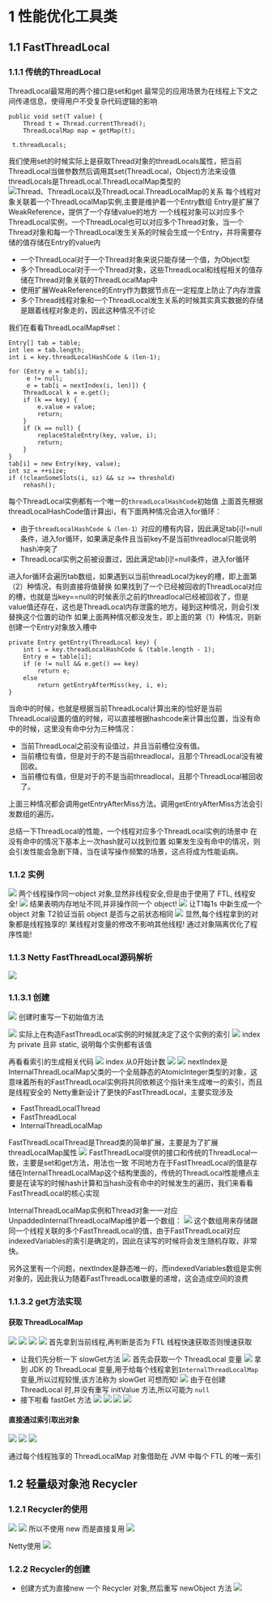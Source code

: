 # 1 性能优化工具类
## 1.1 FastThreadLocal
### 1.1.1 **传统的ThreadLocal**
ThreadLocal最常用的两个接口是set和get
最常见的应用场景为在线程上下文之间传递信息，使得用户不受复杂代码逻辑的影响
```
public void set(T value) {
    Thread t = Thread.currentThread();
    ThreadLocalMap map = getMap(t);
```
```
 t.threadLocals;
```

我们使用set的时候实际上是获取Thread对象的threadLocals属性，把当前ThreadLocal当做参数然后调用其set(ThreadLocal，Object)方法来设值
threadLocals是ThreadLocal.ThreadLocalMap类型的
![Thread、ThreadLoca以及ThreadLocal.ThreadLocalMap的关系](https://upload-images.jianshu.io/upload_images/4685968-9c61866272f5ba66.png?imageMogr2/auto-orient/strip%7CimageView2/2/w/1240)
每个线程对象关联着一个ThreadLocalMap实例,主要是维护着一个Entry数组
Entry是扩展了WeakReference，提供了一个存储value的地方
一个线程对象可以对应多个ThreadLocal实例，一个ThreadLocal也可以对应多个Thread对象，当一个Thread对象和每一个ThreadLocal发生关系的时候会生成一个Entry，并将需要存储的值存储在Entry的value内
-  一个ThreadLocal对于一个Thread对象来说只能存储一个值，为Object型
- 多个ThreadLocal对于一个Thread对象，这些ThreadLocal和线程相关的值存储在Thread对象关联的ThreadLocalMap中
- 使用扩展WeakReference的Entry作为数据节点在一定程度上防止了内存泄露
- 多个Thread线程对象和一个ThreadLocal发生关系的时候其实真实数据的存储是跟着线程对象走的，因此这种情况不讨论

我们在看看ThreadLocalMap#set：

```
Entry[] tab = table;
int len = tab.length;
int i = key.threadLocalHashCode & (len-1);

for (Entry e = tab[i];
     e != null;
     e = tab[i = nextIndex(i, len)]) {
    ThreadLocal k = e.get();
    if (k == key) {
        e.value = value;
        return;
    }
    if (k == null) {
        replaceStaleEntry(key, value, i);
        return;
    }
}
tab[i] = new Entry(key, value);
int sz = ++size;
if (!cleanSomeSlots(i, sz) && sz >= threshold)
    rehash();
```
每个ThreadLocal实例都有一个唯一的`threadLocalHashCode`初始值
上面首先根据threadLocalHashCode值计算出i，有下面两种情况会进入for循环：
- 由于`threadLocalHashCode &（len-1）`对应的槽有内容，因此满足tab[i]!=null条件，进入for循环，如果满足条件且当前key不是当前threadlocal只能说明hash冲突了
- ThreadLocal实例之前被设置过，因此满足tab[i]!=null条件，进入for循环

进入for循环会遍历tab数组，如果遇到以当前threadLocal为key的槽，即上面第（2）种情况，有则直接将值替换
如果找到了一个已经被回收的ThreadLocal对应的槽，也就是当key==null的时候表示之前的threadlocal已经被回收了，但是value值还存在，这也是ThreadLocal内存泄露的地方。碰到这种情况，则会引发替换这个位置的动作
如果上面两种情况都没发生，即上面的第（1）种情况，则新创建一个Entry对象放入槽中
```
private Entry getEntry(ThreadLocal key) {
    int i = key.threadLocalHashCode & (table.length - 1);
    Entry e = table[i];
    if (e != null && e.get() == key)
        return e;
    else
        return getEntryAfterMiss(key, i, e);
}
```

当命中的时候，也就是根据当前ThreadLocal计算出来的i恰好是当前ThreadLocal设置的值的时候，可以直接根据hashcode来计算出位置，当没有命中的时候，这里没有命中分为三种情况：
- 当前ThreadLocal之前没有设值过，并且当前槽位没有值。
- 当前槽位有值，但是对于的不是当前threadlocal，且那个ThreadLocal没有被回收。
- 当前槽位有值，但是对于的不是当前threadlocal，且那个ThreadLocal被回收了。

上面三种情况都会调用getEntryAfterMiss方法。调用getEntryAfterMiss方法会引发数组的遍历。

总结一下ThreadLocal的性能，一个线程对应多个ThreadLocal实例的场景中
在没有命中的情况下基本上一次hash就可以找到位置
如果发生没有命中的情况，则会引发性能会急剧下降，当在读写操作频繁的场景，这点将成为性能诟病。
### 1.1.2 实例
![](https://upload-images.jianshu.io/upload_images/4685968-bb0c0176141cde0e.png?imageMogr2/auto-orient/strip%7CimageView2/2/w/1240)
两个线程操作同一object 对象,显然非线程安全,但是由于使用了 FTL, 线程安全!
![](https://upload-images.jianshu.io/upload_images/4685968-ecd0ffef98c67168.png?imageMogr2/auto-orient/strip%7CimageView2/2/w/1240)
结果表明内存地址不同,并非操作同一个 object!
![](https://upload-images.jianshu.io/upload_images/4685968-3eb162c3e74d410c.png?imageMogr2/auto-orient/strip%7CimageView2/2/w/1240)
让T1每1s 中新生成一个 object 对象
T2验证当前 object 是否与之前状态相同
![](https://upload-images.jianshu.io/upload_images/4685968-75fb90e28f07645f.png?imageMogr2/auto-orient/strip%7CimageView2/2/w/1240)
显然,每个线程拿到的对象都是线程独享的!
某线程对变量的修改不影响其他线程!
通过对象隔离优化了程序性能!
### 1.1.3 **Netty FastThreadLocal**源码解析
![](https://upload-images.jianshu.io/upload_images/4685968-23c71f987b2e34ae.png?imageMogr2/auto-orient/strip%7CimageView2/2/w/1240)
### 1.1.3.1 创建
![](https://upload-images.jianshu.io/upload_images/4685968-c2448920d6232ee5.png?imageMogr2/auto-orient/strip%7CimageView2/2/w/1240)
创建时重写一下初始值方法

![](https://upload-images.jianshu.io/upload_images/4685968-fcfeec45c3a4e293.png?imageMogr2/auto-orient/strip%7CimageView2/2/w/1240)
实际上在构造FastThreadLocal实例的时候就决定了这个实例的索引
![](https://upload-images.jianshu.io/upload_images/4685968-9242cafbf09cd55c.png?imageMogr2/auto-orient/strip%7CimageView2/2/w/1240)
index 为 private 且非 static, 说明每个实例都有该值

再看看索引的生成相关代码
![](https://upload-images.jianshu.io/upload_images/4685968-0cd28e7f9fb4ba7d.png?imageMogr2/auto-orient/strip%7CimageView2/2/w/1240)
index 从0开始计数
![](https://upload-images.jianshu.io/upload_images/4685968-686121f78019a471.png?imageMogr2/auto-orient/strip%7CimageView2/2/w/1240)
![](https://upload-images.jianshu.io/upload_images/4685968-25b1500bb4a08b3d.png?imageMogr2/auto-orient/strip%7CimageView2/2/w/1240)
nextIndex是InternalThreadLocalMap父类的一个全局静态的AtomicInteger类型的对象，这意味着所有的FastThreadLocal实例将共同依赖这个指针来生成唯一的索引，而且是线程安全的
Netty重新设计了更快的FastThreadLocal，主要实现涉及
- FastThreadLocalThread
- FastThreadLocal
- InternalThreadLocalMap

FastThreadLocalThread是Thread类的简单扩展，主要是为了扩展threadLocalMap属性
![](https://upload-images.jianshu.io/upload_images/4685968-68540ec98e912c8e.png?imageMogr2/auto-orient/strip%7CimageView2/2/w/1240)
FastThreadLocal提供的接口和传统的ThreadLocal一致，主要是set和get方法，用法也一致
不同地方在于FastThreadLocal的值是存储在InternalThreadLocalMap这个结构里面的，传统的ThreadLocal性能槽点主要是在读写的时候hash计算和当hash没有命中的时候发生的遍历，我们来看看FastThreadLocal的核心实现


InternalThreadLocalMap实例和Thread对象一一对应
UnpaddedInternalThreadLocalMap维护着一个数组：
![](https://upload-images.jianshu.io/upload_images/4685968-ef086fd158031138.png?imageMogr2/auto-orient/strip%7CimageView2/2/w/1240)
这个数组用来存储跟同一个线程关联的多个FastThreadLocal的值，由于FastThreadLocal对应indexedVariables的索引是确定的，因此在读写的时候将会发生随机存取，非常快。

另外这里有一个问题，nextIndex是静态唯一的，而indexedVariables数组是实例对象的，因此我认为随着FastThreadLocal数量的递增，这会造成空间的浪费
### 1.1.3.2 get方法实现
#### 获取 ThreadLocalMap
![](https://upload-images.jianshu.io/upload_images/4685968-c5f54a33b87de654.png?imageMogr2/auto-orient/strip%7CimageView2/2/w/1240)
![](https://upload-images.jianshu.io/upload_images/4685968-851acdfeccef3c93.png?imageMogr2/auto-orient/strip%7CimageView2/2/w/1240)
![](https://upload-images.jianshu.io/upload_images/4685968-7c83b5734348c46a.png?imageMogr2/auto-orient/strip%7CimageView2/2/w/1240)
![](https://upload-images.jianshu.io/upload_images/4685968-750255981769ce82.png?imageMogr2/auto-orient/strip%7CimageView2/2/w/1240)
首先拿到当前线程,再判断是否为 FTL 线程快速获取否则慢速获取
- 让我们先分析一下 slowGet方法
![](https://upload-images.jianshu.io/upload_images/4685968-c839379e34b3b152.png?imageMogr2/auto-orient/strip%7CimageView2/2/w/1240)
首先会获取一个 ThreadLocal 变量
![](https://upload-images.jianshu.io/upload_images/4685968-632b9a3294996cb8.png?imageMogr2/auto-orient/strip%7CimageView2/2/w/1240)
拿到 JDK 的 ThreadLocal 变量,用于给每个线程拿到`InternalThreadLocalMap`变量,所以过程较慢,该方法称为 slowGet 可想而知!
![](https://upload-images.jianshu.io/upload_images/4685968-d496eb18cf9752d0.png?imageMogr2/auto-orient/strip%7CimageView2/2/w/1240)
由于在创建 ThreadLocal 时,并没有重写 initValue 方法,所以可能为 `null`
- 接下啦看 fastGet 方法
![](https://upload-images.jianshu.io/upload_images/4685968-1fd21c51538c85d3.png?imageMogr2/auto-orient/strip%7CimageView2/2/w/1240)
![](https://upload-images.jianshu.io/upload_images/4685968-662492ca753eb6f5.png?imageMogr2/auto-orient/strip%7CimageView2/2/w/1240)
![](https://upload-images.jianshu.io/upload_images/4685968-3f160006e3ebfc7a.png?imageMogr2/auto-orient/strip%7CimageView2/2/w/1240)
![](https://upload-images.jianshu.io/upload_images/4685968-a3e5f6eb6435f19e.png?imageMogr2/auto-orient/strip%7CimageView2/2/w/1240)
#### 直接通过索引取出对象
![](https://upload-images.jianshu.io/upload_images/4685968-b0cfcd1813aad206.png?imageMogr2/auto-orient/strip%7CimageView2/2/w/1240)
![](https://upload-images.jianshu.io/upload_images/4685968-0a334b196b85724c.png?imageMogr2/auto-orient/strip%7CimageView2/2/w/1240)
![](https://upload-images.jianshu.io/upload_images/4685968-c2ef92b333c2d579.png?imageMogr2/auto-orient/strip%7CimageView2/2/w/1240)

通过每个线程独享的 ThreadLocalMap 对象借助在 JVM 中每个 FTL 的唯一索引
## 1.2  轻量级对象池 Recycler
### 1.2.1 Recycler的使用
![](https://upload-images.jianshu.io/upload_images/4685968-f4241ca63191c72b.png?imageMogr2/auto-orient/strip%7CimageView2/2/w/1240)
![](https://upload-images.jianshu.io/upload_images/4685968-4091b79f1714d7c1.png?imageMogr2/auto-orient/strip%7CimageView2/2/w/1240)
所以不使用 new 而是直接复用
![](https://upload-images.jianshu.io/upload_images/4685968-674cf700f2e0d011.png?imageMogr2/auto-orient/strip%7CimageView2/2/w/1240)

Netty使用
![](https://upload-images.jianshu.io/upload_images/4685968-3ab14ae41d8032c1.png?imageMogr2/auto-orient/strip%7CimageView2/2/w/1240)
### 1.2.2 Recycler的创建
- 创建方式为直接new 一个 Recycler 对象,然后重写 newObject 方法
![](https://upload-images.jianshu.io/upload_images/4685968-6798869bdd5a2112.png?imageMogr2/auto-orient/strip%7CimageView2/2/w/1240)